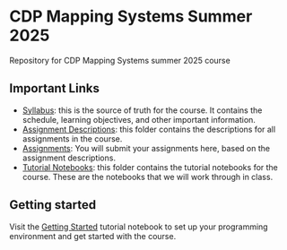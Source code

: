 # CDP Mapping Systems Summer 2025

Repository for CDP Mapping Systems summer 2025 course

## Important Links

- [Syllabus](Syllabus/syllabus.md): this is the source of truth for the course. It contains the schedule, learning objectives, and other important information.
- [Assignment Descriptions](Assignment_Descriptions): this folder contains the descriptions for all assignments in the course.
- [Assignments](Assignments): You will submit your assignments here, based on the assignment descriptions.
- [Tutorial Notebooks](Tutorials): this folder contains the tutorial notebooks for the course. These are the notebooks that we will work through in class.

## Getting started

Visit the [Getting Started](Tutorials/00_Getting_Started.md) tutorial notebook to set up your programming environment and get started with the course.
